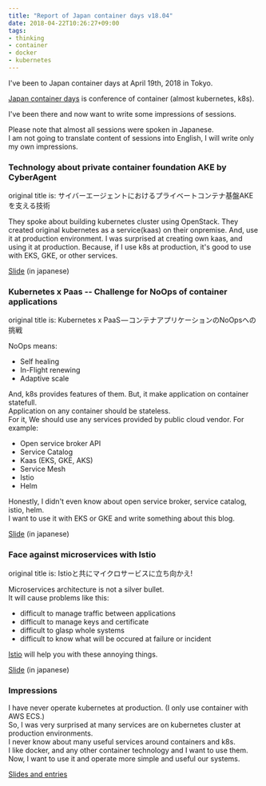 ```yaml
---
title: "Report of Japan container days v18.04"
date: 2018-04-22T10:26:27+09:00
tags:
- thinking
- container
- docker
- kubernetes
---
```


I've been to Japan container days at April 19th, 2018 in Tokyo.

<!--more-->

[Japan container days](https://containerdays.jp/) is conference of container (almost kubernetes, k8s).  

I've been there and now want to write some impressions of sessions.  

Please note that almost all sessions were spoken in Japanese.  
I am not going to translate content of sessions into English, I will write only my own impressions.  

### Technology about private container foundation AKE by CyberAgent

original title is: サイバーエージェントにおけるプライベートコンテナ基盤AKEを支える技術

They spoke about building kubernetes cluster using OpenStack.
They created original kubernetes as a service(kaas) on their onpremise.
And, use it at production environment.
I was surprised at creating own kaas, and using it at production.
Because, if I use k8s at production, it's good to use with EKS, GKE, or other services.

[Slide](https://speakerdeck.com/masayaaoyama/saibaezientoniokerupuraibetokontenaji-pan-akewozhi-eruji-shu) (in japanese)

### Kubernetes x Paas -- Challenge for NoOps of container applications

original title is: Kubernetes x PaaS — コンテナアプリケーションのNoOpsへの挑戦

NoOps means:
* Self healing
* In-Flight renewing
* Adaptive scale

And, k8s provides features of them. But, it make application on container statefull.  
Application on any container should be stateless.  
For it, We should use any services provided by public cloud vendor.
For example:  

* Open service broker API
* Service Catalog
* Kaas (EKS, GKE, AKS)
* Service Mesh
* Istio
* Helm

Honestly, I didn't even know about open service broker, service catalog, istio, helm.  
I want to use it with EKS or GKE and write something about this blog.

[Slide](https://www.slideshare.net/yokawasa/kubernetes-x-paas-noops) (in japanese)

### Face against microservices with Istio

original title is: Istioと共にマイクロサービスに立ち向かえ!

Microservices architecture is not a silver bullet.  
It will cause problems like this:

* difficult to manage traffic between applications
* difficult to manage keys and certificate
* difficult to glasp whole systems
* difficult to know what will be occured at failure or incident

[Istio](https://istio.io/) will help you with these annoying things.

[Slide](https://speakerdeck.com/ladicle/istiotogong-nimaikurosabisunili-tixiang-kae) (in japanese)


### Impressions

I have never operate kubernetes at production. (I only use container with AWS ECS.)  
So, I was very surprised at many services are on kubernetes cluster at production environments.  
I never know about many useful services around containers and k8s.  
I like docker, and any other container technology and I want to use them.  
Now, I want to use it and operate more simple and useful our systems.  

[Slides and entries](https://medium.com/@yukotan/japan-container-days-v18-04-%E3%81%AE%E8%B3%87%E6%96%99-4f380fb7b696)
